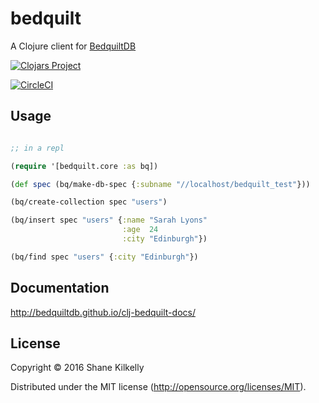 # bedquilt

A Clojure client for [BedquiltDB](http://bedquiltdb.github.io)

[![Clojars Project](https://img.shields.io/clojars/v/bedquilt.svg)](https://clojars.org/bedquilt)

[![CircleCI](https://circleci.com/gh/BedquiltDB/clj-bedquilt.svg?style=svg)](https://circleci.com/gh/BedquiltDB/clj-bedquilt)

## Usage

```clojure

;; in a repl

(require '[bedquilt.core :as bq])

(def spec (bq/make-db-spec {:subname "//localhost/bedquilt_test"}))

(bq/create-collection spec "users")

(bq/insert spec "users" {:name "Sarah Lyons"
                         :age  24
                         :city "Edinburgh"})

(bq/find spec "users" {:city "Edinburgh"})
```

## Documentation

http://bedquiltdb.github.io/clj-bedquilt-docs/


## License

Copyright © 2016 Shane Kilkelly

Distributed under the MIT license (http://opensource.org/licenses/MIT).
